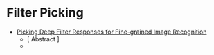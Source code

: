 # Filter Picking

+ [Picking Deep Filter Responses for Fine-grained Image Recognition](http://www.cv-foundation.org/openaccess/content_cvpr_2016/papers/Zhang_Picking_Deep_Filter_CVPR_2016_paper.pdf)
  + [ Abstract ]
  + 
